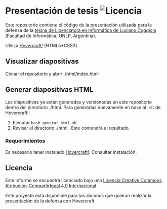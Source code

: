 # Presentación de tesis ![Licencia](https://i.creativecommons.org/l/by-sa/4.0/88x31.png)
Este repositorio contiene el código de la presentación utilizada para la defensa de la [tesina de Licenciatura en Informática de Luciano Coggiola](https://github.com/tanoinc/tesis) (Facultad de Informática, UNLP, Argentina).

Utiliza [Hovercraft!](https://github.com/regebro/hovercraft) (HTML5+CSS3).

## Visualizar diapositivas

Clonar el repositorio y abrir ./html/index.html

## Generar diapositivas HTML

Las diapositivas ya están generadas y versionadas en este repositorio dentro del directorio ./html. 
Para generarlas nuevamente en base al .rst de Hovercraft!:

1. Ejecutar `bash generar_html.sh`
1. Revisar el directorio ./html . Este contendrá el resultado.

### Requerimientos

Es necesario tener instalado [Hovercraft!](https://github.com/regebro/hovercraft). Consultar instalación.


## Licencia

Este informe se encuentra licenciado bajo una [Licencia Creative Commons
Atribución-CompartirIgual 4.0 Internacional](http://creativecommons.org/licenses/by-sa/4.0/).

Este proyecto está disponible para los alumnos que quieran realizar la presentación de la defensa con Hovercraft.
